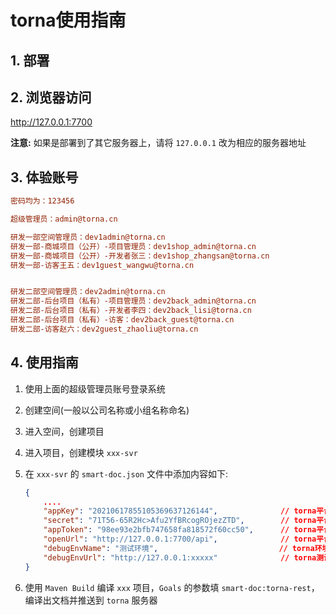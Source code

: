 # torna使用指南

## 1. 部署


## 2. 浏览器访问

<http://127.0.0.1:7700>

**注意:** 如果是部署到了其它服务器上，请将 `127.0.0.1` 改为相应的服务器地址

## 3. 体验账号

```ini
密码均为：123456

超级管理员：admin@torna.cn

研发一部空间管理员：dev1admin@torna.cn
研发一部-商城项目（公开）-项目管理员：dev1shop_admin@torna.cn
研发一部-商城项目（公开）-开发者张三：dev1shop_zhangsan@torna.cn
研发一部-访客王五：dev1guest_wangwu@torna.cn


研发二部空间管理员：dev2admin@torna.cn
研发二部-后台项目（私有）-项目管理员：dev2back_admin@torna.cn
研发二部-后台项目（私有）-开发者李四：dev2back_lisi@torna.cn
研发二部-后台项目（私有）-访客：dev2back_guest@torna.cn
研发二部-访客赵六：dev2guest_zhaoliu@torna.cn
```

## 4. 使用指南

1. 使用上面的超级管理员账号登录系统
2. 创建空间(一般以公司名称或小组名称命名)
3. 进入空间，创建项目
4. 进入项目，创建模块 `xxx-svr`
5. 在 `xxx-svr` 的 `smart-doc.json` 文件中添加内容如下:

   ```json
   {
       ....
       "appKey": "20210617855105369637126144",              // torna平台对接appKey，在 空间->开放用户 中查看
       "secret": "71T56-65R2Hc>Afu2YfBRcogROjezZTD",        // torna平台secret，在 空间->开放用户 中查看
       "appToken": "98ee93e2bfb747658fa818572f60cc50",      // torna平台appToken，在 项目->模块->OpenAPI 中查看
       "openUrl": "http://127.0.0.1:7700/api",              // torna平台地址，填写自己的私有化部署地址
       "debugEnvName": "测试环境",                           // torna环境名称(正式/测试)
       "debugEnvUrl": "http://127.0.0.1:xxxxx"              // torna测试调用微服务的地址
   }
   ```

6. 使用 `Maven Build` 编译 `xxx` 项目，`Goals` 的参数填 `smart-doc:torna-rest`，编译出文档并推送到 `torna` 服务器
